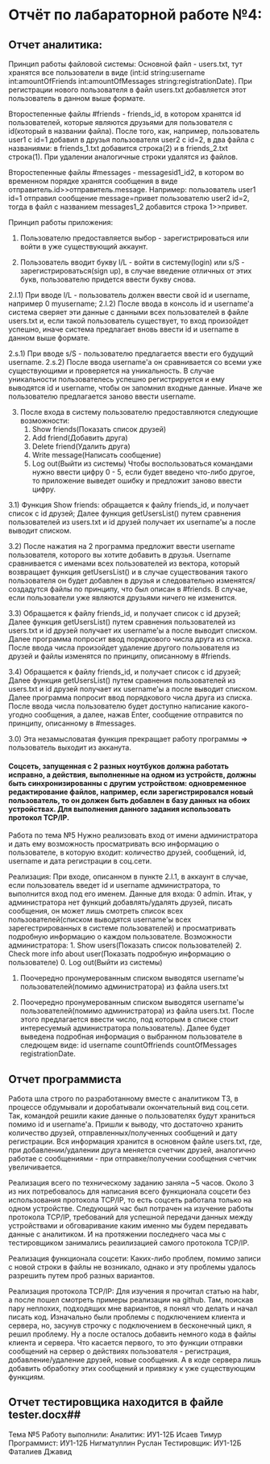 # Отчёт по лабараторной работе №4:

## Отчет аналитика: 

Принцип работы файловой системы:
Основной файл - users.txt, тут хранятся все пользователи в виде (int:id string:username int:amountOfFriends int:amountOfMessages string:registrationDate). При регистрации нового пользователя в файл users.txt добавляется этот пользователь в данном выше формате.

Второстепенные файлы #friends - friends\_id, в котором хранятся id пользователей, которые являются друзьями для пользователя с id(который в названии файла). После того, как, например, пользователь user1 c id=1 добавил в друзья пользователя user2 c id=2, в два файла с названиями: в friends\_1.txt добавится строка(2) и в friends\_2.txt строка(1). При удалении аналогичные строки удалятся из файлов.

Второстепенные файлы #messages - messagesid1\_id2, в котором во временном порядке хранятся сообщения в виде отправитель.id>>отправитель.message. Например: пользователь user1 id=1 отправил сообщение message=привет пользователю user2 id=2, тогда в файл с названием messages1_2 добавится строка 1>>привет.

Принцип работы приложения:
1) Пользователю предоставляется выбор - зарегистрироваться или войти в уже существующий аккаунт.

2) Пользователь вводит букву l/L - войти в систему(login) или s/S - зарегистрироваться(sign up), в случае введение отличных от этих букв, пользователю придется ввести букву снова.

2.l.1) При вводе l/L - пользователь должен ввести свой id и username, например 0 myusername; 
2.l.2) После ввода в консоль id и username'a система сверяет эти данные с данными всех пользователей в файле users.txt и, если такой пользователь существует, то вход произойдет успешно, иначе система предлагает вновь ввести id и username в данном выше формате.

2.s.1) При вводе s/S - пользователю предлагается ввести его будущий username.
2.s.2) После ввода username'a он сравнивается со всеми уже существующими и проверяется на уникальность. В случае уникальности пользователесь успешно регистрируется и ему выводятся id и username, чтобы он запомнил входные данные. Иначе же пользователю предлагается заново ввести username.

3) После входа в систему пользователю предоставляются следующие возможности:
	1. Show friends(Показать список друзей)
	2. Add friend(Добавить друга)
	3. Delete friend(Удалить друга)
	4. Write message(Написать сообщение)
	0. Log out(Выйти из системы)
Чтобы воспользоваться командами нужно ввести цифру 0 - 5, если будет введено что-либо другое, то приложение выведет ошибку и предложит заново ввести цифру.

3.1) Функция Show friends: обращается к файлу friends_id, и получает список с id друзей; Далее функция getUsersList() путем сравнения пользователей из users.txt и id друзей получает их username'ы а после выводит списком.

3.2) После нажатия на 2 программа предложит ввести username пользователя, которого вы хотите добавить в друзья. Username сравнивается с именами всех пользователей из вектора, который возвращает функция getUsersList() и в случае существования такого пользователя он будет добавлен в друзья и следовательно изменятся/создадутся файлы по принципу, что был описан в #friends. В случае, если пользователи уже являются друзьями ничего не изменится.

3.3) Обращается к файлу friends_id, и получает список с id друзей; Далее функция getUsersList() путем сравнения пользователей из users.txt и id друзей получает их username'ы а после выводит списком. Далее программа попросит ввод порядкового числа друга из списка. После ввода числа произойдет удаление другого пользователя из друзей и файлы изменятся по принципу, описанному в #friends.

3.4) Обращается к файлу friends_id, и получает список с id друзей; Далее функция getUsersList() путем сравнения пользователей из users.txt и id друзей получает их username'ы а после выводит списком. Далее программа попросит ввод порядкового числа друга из списка. После ввода числа пользователю будет доступно написание какого-угодно сообщения, а далее, нажав Enter, сообщение отправится по принципу, описанному в #messages.

3.0) Эта незамысловатая функция прекращает работу программы => пользователь выходит из акканута.

#### Соцсеть, запущенная с 2 разных ноутбуков должна работать исправно, а действия, выполненные на одном из устройств, должны быть синхронизированны с другим устройством: одновременное редактирование файлов, например, если зарегистрировался новый пользователь, то он должен быть добавлен в базу данных на обоих устройствах. Для выполнения данного задания использовать протокол TCP/IP.

Работа по тема №5
Нужно реализовать вход от имени администратора и дать ему возможность просматривать всю информацию о пользователе, в которую входит: количество друзей, сообщений, id, username и дата регистрации в соц.сети.

Реализация:
При входе, описанном в пункте 2.l.1, в аккаунт в случае, если пользователь введет id и username администратора, то выполнится вход под его именем. Данные для входа: 0 admin. Итак, у администратора нет функций добавлять/удалять друзей, писать сообщения, он может лишь смотреть список всех пользователей(списком выводятся username'ы всех зарегестрированных в системе пользователей) и просматривать подробную информацию о каждом пользователе.
Возможности администратора:
	1. Show users(Показать список пользователей)
	2. Check more info about user(Показать подробную информацию о пользователе)
	0. Log out(Выйти из системы)

1) Поочередно пронумерованным списком выводятся username'ы пользователей(помимо администратора) из файла users.txt

2) Поочередно пронумерованным списком выводятся username'ы пользователей(помимо администратора) из файла users.txt. После этого предлагается ввести число, под которым в списке стоит интересуемый администратора пользователь). Далее будет выведена подробная информация о выбранном пользователе в следющем виде: id username countOffriends countOfMessages registrationDate.

## Отчет программиста

Работа шла строго по разработанному вместе с аналитиком ТЗ, в процессе обдумывали и доробатывали окончательный вид соц.сети. 
Так, командой решили какие данные о пользователях будут храниться помимо id и username'a. Пришли к выводу, что достаточно хранить количество друзей, отправленных/полученных сообщений и дату регистрации. Вся информация хранится в основном файле users.txt, где, при добавлении/удалении друга меняется счетчик друзей, аналогично работае с сообщениями - при отправке/получении сообщения счетчик увеличивается.

Реализация всего по техническому заданию заняла ~5 часов. 
Около 3 из них потребовалось для написания всего функционала соцсети без использования протокола TCP/IP, то есть соцсеть работала только на одном устройстве. Следующий час был потрачен на изучение работы протокола TCP/IP, требований для успешной передачи данных между устройствами и обговаривание каким именно мы будем передавать данные с аналитиком. И на протяжении последнего часа мы с тестировщиком занимались реаилизацией самого протокола TCP/IP.

Реализация функционала соцсети:
Каких-либо проблем, помимо записи с новой строки в файлы не возникало, однако и эту проблемы удалось разрешить путем проб разных вариантов.

Реализация протокола TCP/IP:
Для изучения я прочитал статью на habr, а после пошел смотреть примеры реализации на github. Там, поискав пару неплохих, подходящих мне вариантов, я понял что делать и начал писать код. Изначально были проблемы с подключением клиента и сервера, но, засунув строчку с подключением в бесконечный цикл, я решил проблему. Ну а после осталось добавить немного кода в файлы клиента и сервера. Что касается первого, то это функции отправки сообщений на сервер о действиях пользователя - регистрация, добавление/удаление друзей, новые сообщения. А в коде сервера лишь добавить обработку этих сообщений и привязку к уже существующим функциям.


## Отчет тестировщика находится в файле tester.docx##

Тема №5
Работу выполнили:
Аналитик: ИУ1-12Б Исаев Тимур
Программист: ИУ1-12Б Нигматуллин Руслан
Тестировщик: ИУ1-12Б Фаталиев Джавид


